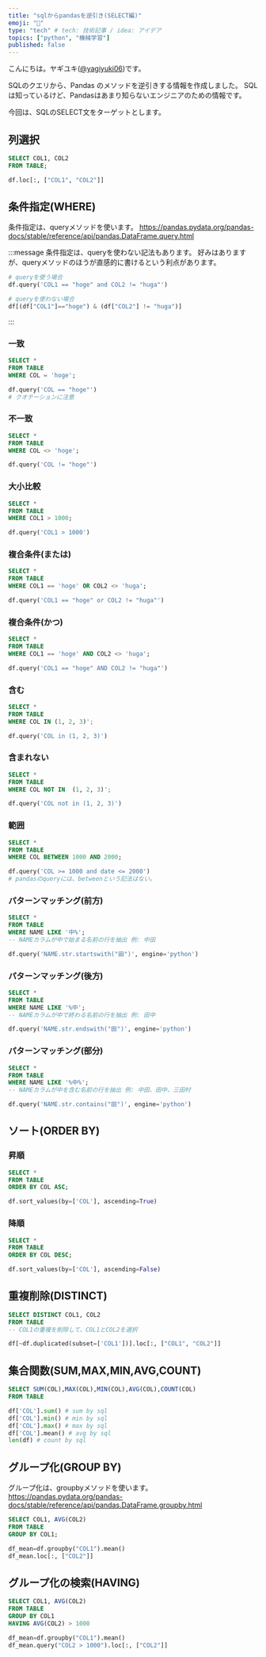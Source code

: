 ```yaml
---
title: "sqlからpandasを逆引き(SELECT編)"
emoji: "🐼"
type: "tech" # tech: 技術記事 / idea: アイデア
topics: ["python", "機械学習"]
published: false
---
```


こんにちは。ヤギユキ([@yagiyuki06](https://twitter.com/yagiyuki06))です。

SQLのクエリから、Pandas のメソッドを逆引きする情報を作成しました。
SQLは知っているけど、Pandasはあまり知らないエンジニアのための情報です。

今回は、SQLのSELECT文をターゲットとします。

## 列選択

```sql
SELECT COL1, COL2
FROM TABLE;
```

```python
df.loc[:, ["COL1", "COL2"]]
```

## 条件指定(WHERE)

条件指定は、queryメソッドを使います。
https://pandas.pydata.org/pandas-docs/stable/reference/api/pandas.DataFrame.query.html

:::message
条件指定は、queryを使わない記法もあります。
好みはありますが、queryメソッドのほうが直感的に書けるという利点があります。

```python
# queryを使う場合
df.query('COL1 == "hoge" and COL2 != "huga"')

# queryを使わない場合
df[(df["COL1"]=="hoge") & (df["COL2"] != "huga")]
```
:::

### 一致

```sql
SELECT *
FROM TABLE
WHERE COL = 'hoge';
```

```python
df.query('COL == "hoge"')
# クオテーションに注意
```

### 不一致

```sql
SELECT *
FROM TABLE
WHERE COL <> 'hoge';
```

```python
df.query('COL != "hoge"')
```

### 大小比較


```sql
SELECT *
FROM TABLE
WHERE COL1 > 1000;
```

```python
df.query('COL1 > 1000')
```

### 複合条件(または)

```sql
SELECT *
FROM TABLE
WHERE COL1 == 'hoge' OR COL2 <> 'huga';
```

```python
df.query('COL1 == "hoge" or COL2 != "huga"')
```

### 複合条件(かつ)

```sql
SELECT *
FROM TABLE
WHERE COL1 == 'hoge' AND COL2 <> 'huga';
```

```python
df.query('COL1 == "hoge" AND COL2 != "huga"')
```

### 含む

```sql
SELECT *
FROM TABLE
WHERE COL IN (1, 2, 3)';
```

```python
df.query('COL in (1, 2, 3)')
```

### 含まれない

```sql
SELECT *
FROM TABLE
WHERE COL NOT IN  (1, 2, 3)';
```

```python
df.query('COL not in (1, 2, 3)')
```

### 範囲

```sql
SELECT *
FROM TABLE
WHERE COL BETWEEN 1000 AND 2000;
```

```python
df.query('COL >= 1000 and date <= 2000')
# pandasのqueryには、betweenという記法はない。
```

### パターンマッチング(前方)

```sql
SELECT *
FROM TABLE
WHERE NAME LIKE '中%';
-- NAMEカラムが中で始まる名前の行を抽出 例: 中田
```

```python
df.query('NAME.str.startswith("田")', engine='python')
```

### パターンマッチング(後方)

```sql
SELECT *
FROM TABLE
WHERE NAME LIKE '%中';
-- NAMEカラムが中で終わる名前の行を抽出 例: 田中
```

```python
df.query('NAME.str.endswith("田")', engine='python')
```

### パターンマッチング(部分)

```sql
SELECT *
FROM TABLE
WHERE NAME LIKE '%中%';
-- NAMEカラムが中を含む名前の行を抽出 例: 中田、田中、三田村
```

```python
df.query('NAME.str.contains("田")', engine='python')
```

## ソート(ORDER BY)

### 昇順

```sql
SELECT *
FROM TABLE
ORDER BY COL ASC;
```

```python
df.sort_values(by=['COL'], ascending=True)
```

### 降順

```sql
SELECT *
FROM TABLE
ORDER BY COL DESC;
```

```python
df.sort_values(by=['COL'], ascending=False)
```

## 重複削除(DISTINCT)

```sql
SELECT DISTINCT COL1, COL2
FROM TABLE
-- COL1の重複を削除して、COL1とCOL2を選択
```

```python
df[~df.duplicated(subset=['COL1'])].loc[:, ["COL1", "COL2"]]
```

## 集合関数(SUM,MAX,MIN,AVG,COUNT)

```sql
SELECT SUM(COL),MAX(COL),MIN(COL),AVG(COL),COUNT(COL)
FROM TABLE
```

```python
df['COL'].sum() # sum by sql
df['COL'].min() # min by sql
df['COL'].max() # max by sql
df['COL'].mean() # avg by sql
len(df) # count by sql
```

## グループ化(GROUP BY)

グループ化は、groupbyメソッドを使います。
https://pandas.pydata.org/pandas-docs/stable/reference/api/pandas.DataFrame.groupby.html


```sql
SELECT COL1, AVG(COL2)
FROM TABLE
GROUP BY COL1;
```

```python
df_mean=df.groupby("COL1").mean()
df_mean.loc[:, ["COL2"]]
```

## グループ化の検索(HAVING)


```sql
SELECT COL1, AVG(COL2)
FROM TABLE
GROUP BY COL1
HAVING AVG(COL2) > 1000
```

```python
df_mean=df.groupby("COL1").mean()
df_mean.query("COL2 > 1000").loc[:, ["COL2"]]
```


